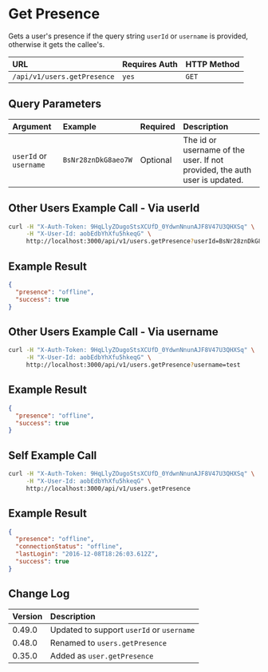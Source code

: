 # Get Presence

Gets a user's presence if the query string `userId` or `username` is provided, otherwise it gets the callee's.

| URL | Requires Auth | HTTP Method |
| :--- | :--- | :--- |
| `/api/v1/users.getPresence` | `yes` | `GET` |

## Query Parameters

| Argument | Example | Required | Description |
| :--- | :--- | :--- | :--- |
| `userId` or `username` | `BsNr28znDkG8aeo7W` | Optional | The id or username of the user. If not provided, the auth user is updated. |

## Other Users Example Call - Via userId

```bash
curl -H "X-Auth-Token: 9HqLlyZOugoStsXCUfD_0YdwnNnunAJF8V47U3QHXSq" \
     -H "X-User-Id: aobEdbYhXfu5hkeqG" \
     http://localhost:3000/api/v1/users.getPresence?userId=BsNr28znDkG8aeo7W
```

## Example Result

```json
{
  "presence": "offline",
  "success": true
}
```

## Other Users Example Call - Via username

```bash
curl -H "X-Auth-Token: 9HqLlyZOugoStsXCUfD_0YdwnNnunAJF8V47U3QHXSq" \
     -H "X-User-Id: aobEdbYhXfu5hkeqG" \
     http://localhost:3000/api/v1/users.getPresence?username=test
```

## Example Result

```json
{
  "presence": "offline",
  "success": true
}
```

## Self Example Call

```bash
curl -H "X-Auth-Token: 9HqLlyZOugoStsXCUfD_0YdwnNnunAJF8V47U3QHXSq" \
     -H "X-User-Id: aobEdbYhXfu5hkeqG" \
     http://localhost:3000/api/v1/users.getPresence
```

## Example Result

```json
{
  "presence": "offline",
  "connectionStatus": "offline",
  "lastLogin": "2016-12-08T18:26:03.612Z",
  "success": true
}
```

## Change Log

| Version | Description |
| :--- | :--- |
| 0.49.0 | Updated to support `userId` or `username` |
| 0.48.0 | Renamed to `users.getPresence` |
| 0.35.0 | Added as `user.getPresence` |
